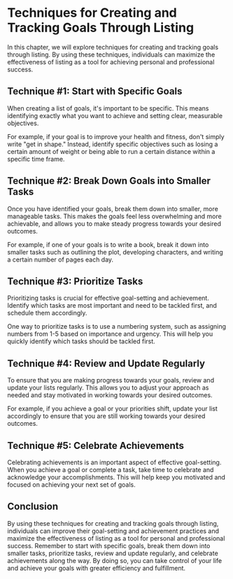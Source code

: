 Techniques for Creating and Tracking Goals Through Listing
==================================================================================================================

In this chapter, we will explore techniques for creating and tracking goals through listing. By using these techniques, individuals can maximize the effectiveness of listing as a tool for achieving personal and professional success.

Technique #1: Start with Specific Goals
---------------------------------------

When creating a list of goals, it's important to be specific. This means identifying exactly what you want to achieve and setting clear, measurable objectives.

For example, if your goal is to improve your health and fitness, don't simply write "get in shape." Instead, identify specific objectives such as losing a certain amount of weight or being able to run a certain distance within a specific time frame.

Technique #2: Break Down Goals into Smaller Tasks
-------------------------------------------------

Once you have identified your goals, break them down into smaller, more manageable tasks. This makes the goals feel less overwhelming and more achievable, and allows you to make steady progress towards your desired outcomes.

For example, if one of your goals is to write a book, break it down into smaller tasks such as outlining the plot, developing characters, and writing a certain number of pages each day.

Technique #3: Prioritize Tasks
------------------------------

Prioritizing tasks is crucial for effective goal-setting and achievement. Identify which tasks are most important and need to be tackled first, and schedule them accordingly.

One way to prioritize tasks is to use a numbering system, such as assigning numbers from 1-5 based on importance and urgency. This will help you quickly identify which tasks should be tackled first.

Technique #4: Review and Update Regularly
-----------------------------------------

To ensure that you are making progress towards your goals, review and update your lists regularly. This allows you to adjust your approach as needed and stay motivated in working towards your desired outcomes.

For example, if you achieve a goal or your priorities shift, update your list accordingly to ensure that you are still working towards your desired outcomes.

Technique #5: Celebrate Achievements
------------------------------------

Celebrating achievements is an important aspect of effective goal-setting. When you achieve a goal or complete a task, take time to celebrate and acknowledge your accomplishments. This will help keep you motivated and focused on achieving your next set of goals.

Conclusion
----------

By using these techniques for creating and tracking goals through listing, individuals can improve their goal-setting and achievement practices and maximize the effectiveness of listing as a tool for personal and professional success. Remember to start with specific goals, break them down into smaller tasks, prioritize tasks, review and update regularly, and celebrate achievements along the way. By doing so, you can take control of your life and achieve your goals with greater efficiency and fulfillment.
